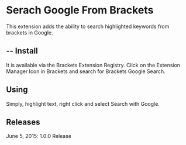 Serach Google From Brackets 
================

This extension adds the ability to search highlighted keywords from brackets in Google.

--
Install
-------
It is available via the Brackets Extension Registry. Click on the Extension Manager Icon in Brackets and search for Brackets Google Search.

Using
------
Simply, highlight text, right click and select Search with Google.

Releases
--------
June 5, 2015: 1.0.0 Release